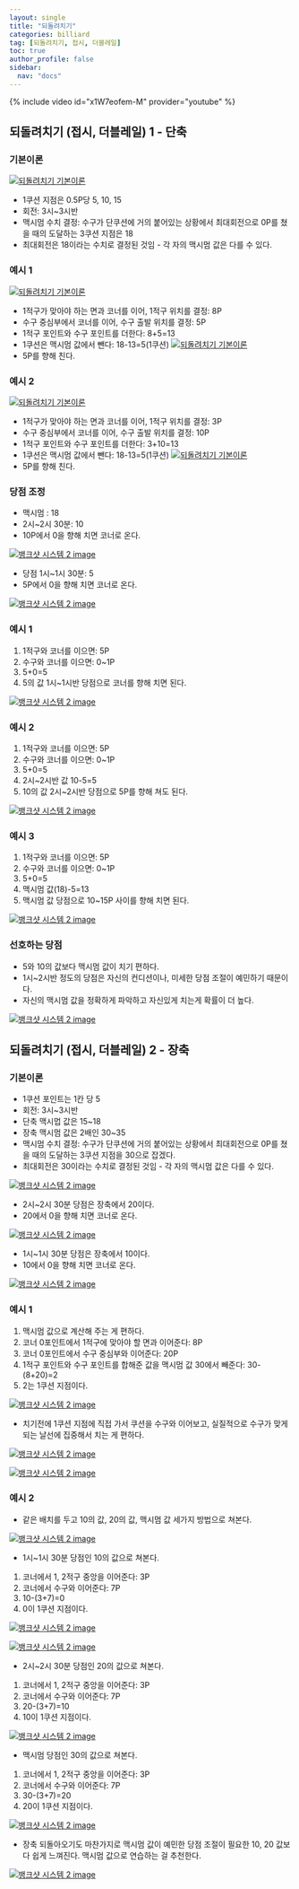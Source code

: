 ```yaml
---
layout: single
title: "되돌려치기"
categories: billiard
tag: [되돌려치기, 접시, 더블레일] 
toc: true
author_profile: false
sidebar:
  nav: "docs"
---
```


{% include video id="x1W7eofem-M" provider="youtube" %}

## 되돌려치기 (접시, 더블레일) 1 - 단축

### 기본이론
[![되돌려치기 기본이론](/images/되돌려치기_기본이론.png)](/images/되돌려치기_기본이론.png)
- 1쿠션 지점은 0.5P당 5, 10, 15
- 회전: 3시~3시반
- 맥시멈 수치 결정: 수구가 단쿠션에 거의 붙어있는 상황에서 최대회전으로 0P를 쳤을 때의 도달하는 3쿠션 지점은 18
- 최대회전은 18이라는 수치로 결정된 것임 - 각 자의 맥시멈 값은 다를 수 있다.

### 예시 1
[![되돌려치기 기본이론](/images/되돌려치기_예시1.png)](/images/되돌려치기_예시1.png)
- 1적구가 맞아야 하는 면과 코너를 이어, 1적구 위치를 결정: 8P
- 수구 중심부에서 코너를 이어, 수구 출발 위치를 결정: 5P
- 1적구 포인트와 수구 포인트를 더한다: 8+5=13
- 1쿠션은 맥시멈 값에서 뺀다: 18-13=5(1쿠션)
[![되돌려치기 기본이론](/images/되돌려치기_예시1-2.png)](/images/되돌려치기_예시1-2.png)
- 5P를 향해 친다.

### 예시 2
[![되돌려치기 기본이론](/images/되돌려치기_예시2.png)](/images/되돌려치기_예시2.png)
- 1적구가 맞아야 하는 면과 코너를 이어, 1적구 위치를 결정: 3P
- 수구 중심부에서 코너를 이어, 수구 출발 위치를 결정: 10P
- 1적구 포인트와 수구 포인트를 더한다: 3+10=13
- 1쿠션은 맥시멈 값에서 뺀다: 18-13=5(1쿠션)
[![되돌려치기 기본이론](/images/되돌려치기_예시2-2.png)](/images/되돌려치기_예시2-2.png)
- 5P를 향해 친다.

### 당점 조정

- 맥시멈 : 18
- 2시~2시 30분: 10
- 10P에서 0을 향해 치면 코너로 온다.

[![뱅크샷 시스템 2 image](https://slid-users-assets-v1-seoul.s3.ap-northeast-2.amazonaws.com/public/capture_images/b49d1545dec64a4892cce648446b3c67/0b30bde6-dbfc-48be-9165-0c568e4e11b4.png)](https://slid.cc/vdocs/b49d1545dec64a4892cce648446b3c67?v=ed9b35f4bfd4423ca79a18c495979cdf&start=236.96330105340576)

- 당점 1시~1시 30분: 5
- 5P에서 0을 향해 치면 코너로 온다.

[![뱅크샷 시스템 2 image](https://slid-users-assets-v1-seoul.s3.ap-northeast-2.amazonaws.com/public/capture_images/b49d1545dec64a4892cce648446b3c67/f7543f87-5631-4243-a967-d1a04c0261ad.png)](https://slid.cc/vdocs/b49d1545dec64a4892cce648446b3c67?v=ed9b35f4bfd4423ca79a18c495979cdf&start=254.8780329961853)

### 예시 1

1. 1적구와 코너를 이으면: 5P
2. 수구와 코너를 이으면: 0~1P
3. 5+0=5
4. 5의 값 1시~1시반 당점으로 코너를 향해 치면 된다.

[![뱅크샷 시스템 2 image](https://slid-users-assets-v1-seoul.s3.ap-northeast-2.amazonaws.com/public/capture_images/b49d1545dec64a4892cce648446b3c67/8ff13b8d-ac82-4a35-b175-f1f670b31a21.png)](https://slid.cc/vdocs/b49d1545dec64a4892cce648446b3c67?v=ed9b35f4bfd4423ca79a18c495979cdf&start=288.8320451296997)

### 예시 2

1. 1적구와 코너를 이으면: 5P
2. 수구와 코너를 이으면: 0~1P
3. 5+0=5
4. 2시~2시반 값 10-5=5
5. 10의 값 2시~2시반 당점으로 5P를 향해 쳐도 된다.

[![뱅크샷 시스템 2 image](https://slid-users-assets-v1-seoul.s3.ap-northeast-2.amazonaws.com/public/capture_images/b49d1545dec64a4892cce648446b3c67/89231746-aae3-454f-92b6-9f653e35a350.png)](https://slid.cc/vdocs/b49d1545dec64a4892cce648446b3c67?v=ed9b35f4bfd4423ca79a18c495979cdf&start=316.51795296757507)

### 예시 3

1. 1적구와 코너를 이으면: 5P
2. 수구와 코너를 이으면: 0~1P
3. 5+0=5
4. 맥시멈 값(18)-5=13
5. 맥시멈 값 당점으로 10~15P 사이를 향해 치면 된다.

[![뱅크샷 시스템 2 image](https://slid-users-assets-v1-seoul.s3.ap-northeast-2.amazonaws.com/public/capture_images/b49d1545dec64a4892cce648446b3c67/64775548-09db-4286-8453-0f5621fdaff2.png)](https://slid.cc/vdocs/b49d1545dec64a4892cce648446b3c67?v=ed9b35f4bfd4423ca79a18c495979cdf&start=351.3420090591278)

### 선호하는 당점

- 5와 10의 값보다 맥시멈 값이 치기 편하다.
- 1시~2시반 정도의 당점은 자신의 컨디션이나, 미세한 당점 조절이 예민하기 때문이다.
- 자신의 맥시멈 값을 정확하게 파악하고 자신있게 치는게 확률이 더 높다.

[![뱅크샷 시스템 2 image](https://slid-users-assets-v1-seoul.s3.ap-northeast-2.amazonaws.com/public/capture_images/b49d1545dec64a4892cce648446b3c67/df9e5e36-85da-445c-92d3-901406f85581.png)](https://slid.cc/vdocs/b49d1545dec64a4892cce648446b3c67?v=ed9b35f4bfd4423ca79a18c495979cdf&start=380.01093706866453)

## 되돌려치기 (접시, 더블레일) 2 - 장축

### 기본이론

- 1쿠션 포인트는 1칸 당 5
- 회전: 3시~3시반
- 단축 맥시멉 값은 15~18
- 장축 맥시멈 값은 2배인 30~35
- 맥시멈 수치 결정: 수구가 단쿠션에 거의 붙어있는 상황에서 최대회전으로 0P를 쳤을 때의 도달하는 3쿠션 지점을 30으로 잡겠다.
- 최대회전은 30이라는 수치로 결정된 것임 - 각 자의 맥시멈 값은 다를 수 있다.

[![뱅크샷 시스템 2 image](https://slid-users-assets-v1-seoul.s3.ap-northeast-2.amazonaws.com/public/capture_images/b49d1545dec64a4892cce648446b3c67/7f9eb830-66c2-4d73-add2-3c20225ce693.png)](https://slid.cc/vdocs/b49d1545dec64a4892cce648446b3c67?v=ed9b35f4bfd4423ca79a18c495979cdf&start=439.2059728817444)

- 2시~2시 30분 당점은 장축에서 20이다.
- 20에서 0을 향해 치면 코너로 온다.

[![뱅크샷 시스템 2 image](https://slid-users-assets-v1-seoul.s3.ap-northeast-2.amazonaws.com/public/capture_images/b49d1545dec64a4892cce648446b3c67/257eb987-7514-4420-8a2e-963f3ed8d17b.png)](https://slid.cc/vdocs/b49d1545dec64a4892cce648446b3c67?v=ed9b35f4bfd4423ca79a18c495979cdf&start=470.78818001144407)

- 1시~1시 30분 당점은 장축에서 10이다.
- 10에서 0을 향해 치면 코너로 온다.

[![뱅크샷 시스템 2 image](https://slid-users-assets-v1-seoul.s3.ap-northeast-2.amazonaws.com/public/capture_images/b49d1545dec64a4892cce648446b3c67/a9c8d091-8d03-4010-857a-3d649b009402.png)](https://slid.cc/vdocs/b49d1545dec64a4892cce648446b3c67?v=ed9b35f4bfd4423ca79a18c495979cdf&start=497.2766209332428)

### 예시 1

1. 맥시멈 값으로 계산해 주는 게 편하다.
2. 코너 0포인트에서 1적구에 맞아야 할 면과 이어준다: 8P
3. 코너 0포인트에서 수구 중심부와 이어준다: 20P
4. 1적구 포인트와 수구 포인트를 합해준 값을 맥시멈 값 30에서 빼준다: 30-(8+20)=2
5. 2는 1쿠션 지점이다.

[![뱅크샷 시스템 2 image](https://slid-users-assets-v1-seoul.s3.ap-northeast-2.amazonaws.com/public/capture_images/b49d1545dec64a4892cce648446b3c67/f379be60-1db8-4d17-8b91-90f98de00f70.png)](https://slid.cc/vdocs/b49d1545dec64a4892cce648446b3c67?v=ed9b35f4bfd4423ca79a18c495979cdf&start=560.5513581354218)


- 치기전에 1쿠션 지점에 직접 가서 쿠션을 수구와 이어보고, 실질적으로 수구가 맞게 되는 날선에 집중해서 치는 게 편하다.

[![뱅크샷 시스템 2 image](https://slid-users-assets-v1-seoul.s3.ap-northeast-2.amazonaws.com/public/capture_images/b49d1545dec64a4892cce648446b3c67/6c0e7200-9f0f-48c0-a8ab-9be9717757f3.png)](https://slid.cc/vdocs/b49d1545dec64a4892cce648446b3c67?v=ed9b35f4bfd4423ca79a18c495979cdf&start=575.3180229771118)

[![뱅크샷 시스템 2 image](https://slid-users-assets-v1-seoul.s3.ap-northeast-2.amazonaws.com/public/capture_images/b49d1545dec64a4892cce648446b3c67/db545f4c-ec40-4200-ad81-4f38bbcb914a.png)](https://slid.cc/vdocs/b49d1545dec64a4892cce648446b3c67?v=ed9b35f4bfd4423ca79a18c495979cdf&start=580.6952360762939)

### 예시 2


- 같은 배치를 두고 10의 값, 20의 값, 맥시멈 값 세가지 방법으로 쳐본다.

[![뱅크샷 시스템 2 image](https://slid-users-assets-v1-seoul.s3.ap-northeast-2.amazonaws.com/public/capture_images/b49d1545dec64a4892cce648446b3c67/280058b9-4fd9-4acd-90b5-96c7d2cc5ad3.png)](https://slid.cc/vdocs/b49d1545dec64a4892cce648446b3c67?v=ed9b35f4bfd4423ca79a18c495979cdf&start=594.872904950409)

- 1시~1시 30분 당점인 10의 값으로 쳐본다.

1. 코너에서 1, 2적구 중앙을 이어준다: 3P
2. 코너에서 수구와 이어준다: 7P
3. 10-(3+7)=0
4. 0이 1쿠션 지점이다.

[![뱅크샷 시스템 2 image](https://slid-users-assets-v1-seoul.s3.ap-northeast-2.amazonaws.com/public/capture_images/b49d1545dec64a4892cce648446b3c67/3d826f81-f66b-4666-9a1a-eae9bd731fa0.png)](https://slid.cc/vdocs/b49d1545dec64a4892cce648446b3c67?v=ed9b35f4bfd4423ca79a18c495979cdf&start=619.2647220019073)

[![뱅크샷 시스템 2 image](https://slid-users-assets-v1-seoul.s3.ap-northeast-2.amazonaws.com/public/capture_images/b49d1545dec64a4892cce648446b3c67/4d98f815-ad0e-4a42-9b76-d034af135bb3.png)](https://slid.cc/vdocs/b49d1545dec64a4892cce648446b3c67?v=ed9b35f4bfd4423ca79a18c495979cdf&start=631.4979869866486)

- 2시~2시 30분 당점인 20의 값으로 쳐본다.

1. 코너에서 1, 2적구 중앙을 이어준다: 3P
2. 코너에서 수구와 이어준다: 7P
3. 20-(3+7)=10
4. 10이 1쿠션 지점이다.

[![뱅크샷 시스템 2 image](https://slid-users-assets-v1-seoul.s3.ap-northeast-2.amazonaws.com/public/capture_images/b49d1545dec64a4892cce648446b3c67/c50eed97-6411-4190-92fa-ab8248c99b6c.png)](https://slid.cc/vdocs/b49d1545dec64a4892cce648446b3c67?v=ed9b35f4bfd4423ca79a18c495979cdf&start=663.0084989141693)

- 맥시멈 당점인 30의 값으로 쳐본다.
1. 코너에서 1, 2적구 중앙을 이어준다: 3P
2. 코너에서 수구와 이어준다: 7P
3. 30-(3+7)=20
4. 20이 1쿠션 지점이다.

[![뱅크샷 시스템 2 image](https://slid-users-assets-v1-seoul.s3.ap-northeast-2.amazonaws.com/public/capture_images/b49d1545dec64a4892cce648446b3c67/c4795f4a-d57e-403d-aee0-061336b849ae.png)](https://slid.cc/vdocs/b49d1545dec64a4892cce648446b3c67?v=ed9b35f4bfd4423ca79a18c495979cdf&start=706.5457630534057)


- 장축 되돌아오기도 마찬가지로 맥시멈 값이 예민한 당점 조절이 필요한 10, 20 값보다 쉽게 느껴진다. 맥시멈 값으로 연습하는 걸 추천한다.

[![뱅크샷 시스템 2 image](https://slid-users-assets-v1-seoul.s3.ap-northeast-2.amazonaws.com/public/capture_images/b49d1545dec64a4892cce648446b3c67/3942cb83-8080-4272-8610-38f79ce4982b.png)](https://slid.cc/vdocs/b49d1545dec64a4892cce648446b3c67?v=ed9b35f4bfd4423ca79a18c495979cdf&start=728.3048309828339)
